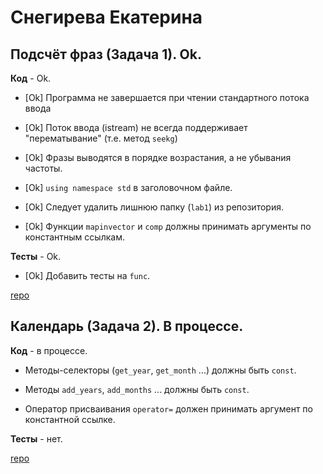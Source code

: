 # Снегирева Екатерина

## Подсчёт фраз (Задача 1). Ok.

**Код** - Ok.

- [Ok] Программа не завершается при чтении стандартного потока ввода

- [Ok] Поток ввода (istream) не всегда поддерживает "перематывание" (т.е. метод `seekg`)

- [Ok] Фразы выводятся в порядке возрастания, а не убывания частоты.

- [Ok] `using namespace std` в заголовочном файле.

- [Ok] Следует удалить лишнюю папку (`lab1`) из репозитория.

- [Ok] Функции `mapinvector` и `comp` должны принимать аргументы по константным ссылкам.

**Тесты** - Ok.

- [Ok] Добавить тесты на `func`.

[repo](https://bitbucket.org/snegireva_oop/spyair_kek)

## Календарь (Задача 2). В процессе.

**Код** - в процессе.

- Методы-селекторы (`get_year`, `get_month` ...) должны быть `const`.

- Методы `add_years`, `add_months` ... должны быть `const`.

- Оператор присваивания `operator=` должен принимать аргумент по константной ссылке.

**Тесты** - нет.

[repo](https://bitbucket.org/snegireva_oop/spyair_kek)
